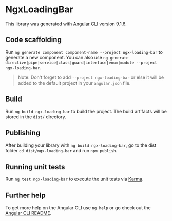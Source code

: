 # NgxLoadingBar

This library was generated with [Angular CLI](https://github.com/angular/angular-cli) version 9.1.6.

## Code scaffolding

Run `ng generate component component-name --project ngx-loading-bar` to generate a new component. You can also use `ng generate directive|pipe|service|class|guard|interface|enum|module --project ngx-loading-bar`.
> Note: Don't forget to add `--project ngx-loading-bar` or else it will be added to the default project in your `angular.json` file. 

## Build

Run `ng build ngx-loading-bar` to build the project. The build artifacts will be stored in the `dist/` directory.

## Publishing

After building your library with `ng build ngx-loading-bar`, go to the dist folder `cd dist/ngx-loading-bar` and run `npm publish`.

## Running unit tests

Run `ng test ngx-loading-bar` to execute the unit tests via [Karma](https://karma-runner.github.io).

## Further help

To get more help on the Angular CLI use `ng help` or go check out the [Angular CLI README](https://github.com/angular/angular-cli/blob/master/README.md).
